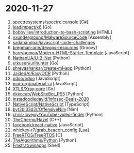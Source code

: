 # 2020-11-27

1. [spectresystems/spectre.console](https://github.com/spectresystems/spectre.console "A library that makes it easier to create beautiful console applications.") [C#]
2. [loadimpact/k6](https://github.com/loadimpact/k6 "A modern load testing tool, using Go and JavaScript - https://k6.io") [Go]
3. [bobbyiliev/introduction-to-bash-scripting](https://github.com/bobbyiliev/introduction-to-bash-scripting "Free Introduction to Bash Scripting eBook") [HTML]
4. [vxunderground/MalwareSourceCode](https://github.com/vxunderground/MalwareSourceCode "Collection of malware source code for a variety of platforms in an array of different programming languages.") [Assembly]
5. [sadanandpai/javascript-code-challenges](https://github.com/sadanandpai/javascript-code-challenges "A collection of JavaScript modern interview code challenges for beginners to experts") 
6. [bregman-arie/devops-resources](https://github.com/bregman-arie/devops-resources "DevOps resources - Linux, Jenkins, AWS, SRE, Prometheus, Docker, Python, Ansible, Git, Kubernetes, Terraform, OpenStack, SQL, NoSQL, Azure, GCP") [Groovy]
7. [harryheman/Modern-HTML-Starter-Template](https://github.com/harryheman/Modern-HTML-Starter-Template "Modern HTML Starter Template") [JavaScript]
8. [NathanUA/U-2-Net](https://github.com/NathanUA/U-2-Net "The code for our newly accepted paper in Pattern Recognition 2020: U^2-Net: Going Deeper with Nested U-Structure for Salient Object Detection.") [Python]
9. [utkusen/urlhunter](https://github.com/utkusen/urlhunter "a recon tool that allows searching on URLs that are exposed via shortener services") [Go]
10. [shreyashankar/create-ml-app](https://github.com/shreyashankar/create-ml-app "Template Makefile for ML projects in Python.") [Python]
11. [JaidedAI/EasyOCR](https://github.com/JaidedAI/EasyOCR "Ready-to-use OCR with 40+ languages supported including Chinese, Japanese, Korean and Thai") [Python]
12. [odoo/odoo](https://github.com/odoo/odoo "Odoo. Open Source Apps To Grow Your Business.") [JavaScript]
13. [mui-org/material-ui](https://github.com/mui-org/material-ui "React components for faster and easier web development. Build your own design system, or start with Material Design.") [JavaScript]
14. [XTLS/Xray-core](https://github.com/XTLS/Xray-core "Xray, Penetrates Everything. Also the best v2ray-core, with XTLS support. Fully compatible configuration.") [Go]
15. [dkkocab/WebSiteBot_PS5](https://github.com/dkkocab/WebSiteBot_PS5 "This is a bot that will buy a PS5 through Walmart. It's written in python and uses selenium to interact with web pages. *WORK IN PROGRESS*") [Python]
16. [instadoodledavid/Infosec-Deals-2020](https://github.com/instadoodledavid/Infosec-Deals-2020 "Ongoing Infosec Deals 2020") 
17. [NativeScript/NativeScript](https://github.com/NativeScript/NativeScript "NativeScript empowers you to access native api's from JavaScript directly. Angular, Vue, Svelte, React and you name it compatible.") [TypeScript]
18. [byt3bl33d3r/OffensiveNim](https://github.com/byt3bl33d3r/OffensiveNim "My experiments in weaponizing Nim (https://nim-lang.org/)") [Nim]
19. [chris-lovejoy/YouTube-video-finder](https://github.com/chris-lovejoy/YouTube-video-finder "A tool to intentionally discover valuable videos") [Python]
20. [TheCherno/Hazel](https://github.com/TheCherno/Hazel "Hazel Engine") [C++]
21. [facebook/react-native](https://github.com/facebook/react-native "A framework for building native apps with React.") [JavaScript]
22. [whickey-r7/grab_beacon_config](https://github.com/whickey-r7/grab_beacon_config "") [Lua]
23. [FreeRTOS/FreeRTOS](https://github.com/FreeRTOS/FreeRTOS "'Classic' FreeRTOS distribution. Started as Git clone of FreeRTOS SourceForge SVN repo. Submodules the kernel.") [C]
24. [TheAlgorithms/Python](https://github.com/TheAlgorithms/Python "All Algorithms implemented in Python") [Python]
25. [Fmstrat/winapps](https://github.com/Fmstrat/winapps "Run Windows apps such as Microsoft Office/Adobe in Linux (Ubuntu/Fedora) and GNOME/KDE as if they were a part of the native OS, including Nautilus integration.") [Shell]
